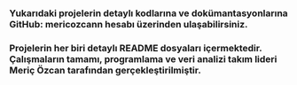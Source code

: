 ### Yukarıdaki projelerin detaylı kodlarına ve dokümantasyonlarına GitHub: mericozcann hesabı üzerinden ulaşabilirsiniz.
### Projelerin her biri detaylı README dosyaları içermektedir. Çalışmaların tamamı, programlama ve veri analizi takım lideri Meriç Özcan tarafından gerçekleştirilmiştir.
